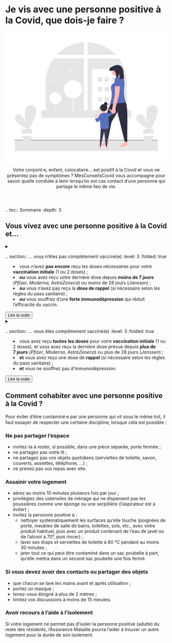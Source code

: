 # Je vis avec une personne positive à la Covid, que dois-je faire ?

<img src="illustrations/foyer.svg">

<header>
    <p class="big">Votre conjoint⸱e, enfant, colocataire… est positif à la Covid et vous ne présentez pas de symptômes ? MesConseilsCovid vous accompagne pour savoir quelle conduite à tenir lorsqu’on est cas contact d’une personne qui partage le même lieu de vie.</p>
</header>

.. toc:: Sommaire
    :depth: 3


## Vous vivez avec une personne positive à la Covid et…

<details id="personne-positive-schema-vaccinal-incomplet">

<summary>

.. section:: … vous n’êtes pas complètement vacciné(e)
    :level: 3
    :folded: true

<div class="explications">

* vous n’avez **pas encore** reçu les doses nécessaires pour votre **vaccination initiale** (1 ou 2 doses) ;
* **ou** vous avez reçu votre dernière dose depuis **moins de 7 jours** (*Pfizer, Moderna, AstraZeneca*) ou moins de 28 jours (*Janssen*) ;
* **ou** vous n’avez pas reçu la **dose de rappel** (si nécessaire selon les règles du pass sanitaire) ;
* **ou** vous souffrez d’une **forte immunodépression** qui réduit l’efficacité du vaccin.

</div>

<div class="lire-la-suite"><button class="button">Lire la suite</button></div>

</summary>

<p class="big">Voici ce que nous vous conseillons de faire :</p>

#### 1. Faites un test et isolez-vous

<div class="conseil">

Même si vous ne présentez pas de symptômes, il faut vous **faire tester** dès que possible, en laboratoire ou dans une pharmacie (test PCR ou antigénique).

Le test est **toujours gratuit** quand vous êtes cas contact.

* Si le test est **positif** : isolez-vous pendant au moins **10 jours**. Vous pourrez lever l’isolement dès le 10<sup>e</sup> jour, si vous ne ressentez pas de fièvre depuis au moins 48 h.
* Si le test est **négatif**, vous devez vous isoler au moins 7 jours de plus que la personne positive.


</div>

Si vous ne pouvez pas télétravailler, l’Assurance Maladie pourra vous prescrire un arrêt de travail. Pour plus d’information, rendez-vous sur [declare.ameli.fr](https://declare.ameli.fr/).

#### 2. Faites un test de contrôle

<div class="conseil">

Si des symptômes ne se déclarent pas entre-temps, **faites-vous tester à nouveau** (test PCR ou antigénique, **gratuit** également) 7 jours après la guérison ou la sortie de l’isolement de la personne positive.

* Si ce test est **négatif**, alors vous pouvez lever votre isolement.
* Si ce test est **positif**, alors restez isolé·e encore 10 jours au moins. Vous pourrez lever l’isolement dès le 10<sup>e</sup> jour, si vous ne ressentez pas de fièvre depuis au moins 48 h.

</div>

Voici un schéma illustrant la conduite à tenir dans votre situation :

<div class="timeline">
    <div>
        <a href="/illustrations/isolement-foyer-malade.png">
            <img src="/illustrations/isolement-foyer-malade.png"
                 alt="Frise chronologique représentant la période d’isolement">
        </a>
    </div>
</div>

</details>

<details id="personne-positive-schema-vaccinal-complet">

<summary>

.. section:: … vous êtes complètement vacciné(e)
    :level: 3
    :folded: true

<div class="explications">

* vous avez reçu **toutes les doses** pour votre **vaccination initiale** (1 ou 2 doses), et vous avez reçu la dernière dose prévue depuis **plus de 7 jours** (*Pfizer*, *Moderna*, *AstraZeneca*) ou plus de 28 jours (*Janssen*) ;
* **et** vous avez reçu une dose de **rappel** (si nécessaire selon les règles du pass sanitaire) ;
* **et** vous ne souffrez pas d’immunodépression.

</div>

<div class="lire-la-suite"><button class="button">Lire la suite</button></div>

</summary>

<p class="big">Voici ce que nous vous conseillons de faire :</p>

#### 1. Faites un test

<div class="conseil">

Même si vous ne présentez pas de symptômes, il faut vous **faire tester** dès que possible, en laboratoire ou dans une pharmacie (test PCR ou antigénique).

Le test est **toujours gratuit** quand vous êtes cas contact.

* Si le test est **positif** : isolez-vous pendant au moins **7 jours**. Vous pourrez lever l’isolement dès le 7<sup>e</sup> jour, si vous ne ressentez pas de fièvre depuis au moins 48 h.
* Si le test est **négatif**, il ne faut pas vous isoler mais restez prudent(e) :
    * portez le masque à l’intérieur et à l’extérieur, même dans les lieux qui ne l’exigeraient pas ;
    * évitez de rencontrer des personnes vulnérables ou fragiles ;
    * surveillez votre état : température, symptômes…

</div>

Si vous devez **garder votre enfant** positif à la Covid mais que vous ne pouvez pas télétravailler, vous pouvez bénéficier du **chômage partiel**. Pour plus d’information sur la démarche, consultez notre [page dédiée aux conseils pour les mineurs](/conseils-pour-les-enfants.html#je-ne-peux-pas-teletravailler-puis-je-obtenir-un-arret-de-travail-pour-garder-mon-enfant-qui-ne-peut-pas-aller-a-l-ecole-a-cause-de-la-covid).

#### 2. Faites un test de contrôle

<div class="conseil">

Si votre premier test était **négatif**, vous devez faire un test de contrôle (PCR ou antigénique, **gratuit** également) **7 jours après la guérison** de la personne malade (soit 17 jours depuis son test positif ou le début de ses symptômes).

</div>

Si le résultat de ce test de contrôle est :

* **négatif** : vous pourrez retirer le masque dans les lieux où il n’est plus obligatoire et reprendre prudemment votre vie sociale ;
* **positif** : il faut vous isoler au moins 7 jours à partir de la date du test, et surveiller l’apparition de symptômes. Il n’est pas nécessaire de faire un test de contrôle pour sortir de l’isolement.

<div class="conseil conseil-jaune">

Attention, si vous ressentez des **symptômes** avant la date prévue de votre test de contrôle (17<sup>e</sup> jour), il faut vous faire tester dès que possible et vous isoler en attendant le résultat.

</div>

</details>


## Comment cohabiter avec une personne positive à la Covid ?

<p class="big">Pour éviter d’être contaminé⸱e par une personne qui vit sous le même toit, il faut essayer de respecter une certaine discipline, lorsque cela est possible :</p>

### Ne pas partager l’espace

* invitez-la à rester, si possible, dans une pièce séparée, porte fermée ;
* ne partagez pas votre lit ;
* ne partagez pas vos objets quotidiens (serviettes de toilette, savon, couverts, assiettes, téléphone, …) ;
* ne prenez pas vos repas avec elle.


### Assainir votre logement

* aérez au moins 10 minutes plusieurs fois par jour ;
* privilégiez des ustensiles de ménage qui ne dispersent pas les poussières comme une éponge ou une serpillière (l’aspirateur est à éviter) ;
* invitez la personne positive à :
  - nettoyer systématiquement les surfaces qu’elle touche (poignées de porte, meubles de salle de bains, toilettes, sols, etc., avec votre produit habituel, puis avec un produit contenant de l’eau de javel ou de l’alcool à 70°, puis rincer) ;
  - laver ses draps et serviettes de toilette à 60 °C pendant au moins 30 minutes ;
  - jeter tout ce qui peut être contaminé dans un sac poubelle à part, qu’elle mettra dans un second sac poubelle une fois fermé.

### Si vous devez avoir des contacts ou partager des objets

* que chacun se lave les mains avant et après utilisation ;
* portez un masque ;
* tenez-vous éloigné à plus de 2 mètres ;
* limitez vos discussions à moins de 15 minutes.

### Avoir recours à l’aide à l’isolement

Si votre logement ne permet pas d’isoler la personne positive (adulte) du reste des résidents, l’Assurance Maladie pourra l’aider à trouver un autre logement pour la durée de son isolement.
